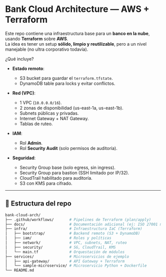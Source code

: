#  Bank Cloud Architecture — AWS + Terraform

Este repo contiene una infraestructura base para un **banco en la nube**, usando **Terraform** sobre **AWS**.  
La idea es tener un setup **sólido, limpio y reutilizable**, pero a un nivel manejable (no ultra corporativo todavía).


¿Qué incluye?

- **Estado remoto**:
  - S3 bucket para guardar el `terraform.tfstate`.
  - DynamoDB table para locks y evitar conflictos.

- **Red (VPC)**:
  - 1 VPC (`10.0.0.0/16`).
  - 2 zonas de disponibilidad (us-east-1a, us-east-1b).
  - Subnets públicas y privadas.
  - Internet Gateway + NAT Gateway.
  - Tablas de ruteo.

- **IAM**:
  - Rol **Admin**.
  - Rol **Security Audit** (solo permisos de auditoría).

- **Seguridad**:
  - Security Group base (solo egress, sin ingress).
  - Security Group para bastion (SSH limitado por IP/32).
  - CloudTrail habilitado para auditoría.
  - S3 con KMS para cifrado.

---

## 📂 Estructura del repo

```bash
bank-cloud-arch/
├── .github/workflows/       # Pipelines de Terraform (plan/apply)
├── docs/                    # Documentación adicional (ej: ISO 27001 mapeo)
├── infra/                   # Infraestructura IaC (Terraform)
│   ├── bootstrap/           # Backend remoto (S3 + DynamoDB)
│   ├── iam/                 # Roles y políticas
│   ├── network/             # VPC, subnets, NAT, ruteo
│   ├── security/            # SG, CloudTrail, KMS
│   └── main.tf              # Orquestación de módulos
├── services/                # Microservicios de ejemplo
│   ├── api-gateway/         # API Gateway + Terraform
│   └── sample-microservice/ # Microservicio Python + Dockerfile
└── README.md


